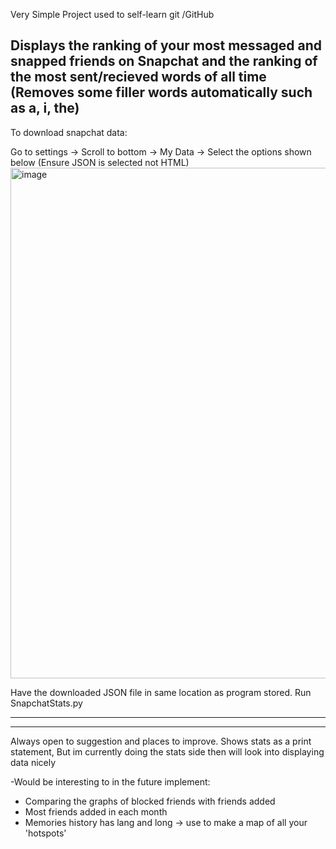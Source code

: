 Very Simple Project used to self-learn git /GitHub

Displays the ranking of your most messaged and snapped friends on Snapchat and the ranking of the most sent/recieved words of all time (Removes some filler words automatically such as a, i, the)
---

To download snapchat data:

Go to settings -> Scroll to bottom -> My Data -> Select the options shown below (Ensure JSON is selected not HTML)
<img width="817" alt="image" src="https://github.com/user-attachments/assets/809c6ef4-e77d-4a6b-9339-e01167a27402" />



Have the downloaded JSON file in same location as program stored.
Run SnapchatStats.py




------------------------------------
------------------------------------
Always open to suggestion and places to improve.
Shows stats as a print statement, But im currently doing the stats side then will look into displaying data nicely


-Would be interesting to in the future implement:
  - Comparing the graphs of blocked friends with friends added
  - Most friends added in each month
  - Memories history has lang and long -> use to make a map of all your 'hotspots'
